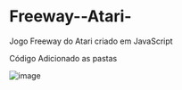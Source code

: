 # Freeway--Atari-
Jogo Freeway do Atari criado em JavaScript

Código Adicionado as pastas


![image](https://user-images.githubusercontent.com/92133074/211111724-6879cc28-31fd-4a23-af66-f00270464bed.png)
